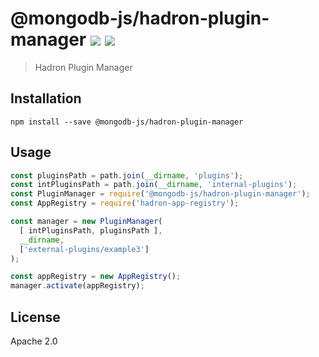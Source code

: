 # @mongodb-js/hadron-plugin-manager [![][travis_img]][travis_url] [![][npm_img]][npm_url]

> Hadron Plugin Manager

## Installation

```
npm install --save @mongodb-js/hadron-plugin-manager
```

## Usage

```js
const pluginsPath = path.join(__dirname, 'plugins');
const intPluginsPath = path.join(__dirname, 'internal-plugins');
const PluginManager = require('@mongodb-js/hadron-plugin-manager');
const AppRegistry = require('hadron-app-registry');

const manager = new PluginManager(
  [ intPluginsPath, pluginsPath ],
  __dirname,
  ['external-plugins/example3']
);

const appRegistry = new AppRegistry();
manager.activate(appRegistry);
```

## License

Apache 2.0

[travis_img]: https://img.shields.io/travis/mongodb-js/@mongodb-js/hadron-plugin-manager.svg?style=flat-square
[travis_url]: https://travis-ci.org/mongodb-js/@mongodb-js/hadron-plugin-manager
[npm_img]: https://img.shields.io/npm/v/@mongodb-js/hadron-plugin-manager.svg?style=flat-square
[npm_url]: https://www.npmjs.org/plugin/@mongodb-js/hadron-plugin-manager
